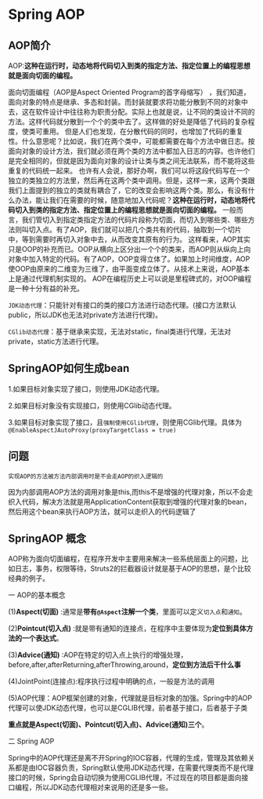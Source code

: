 # Spring AOP

## AOP简介

 AOP:**这种在运行时，动态地将代码切入到类的指定方法、指定位置上的编程思想就是面向切面的编程。** 

 

面向切面编程（AOP是Aspect Oriented Program的首字母缩写） ，我们知道，面向对象的特点是继承、多态和封装。而封装就要求将功能分散到不同的对象中去，这在软件设计中往往称为职责分配。实际上也就是说，让不同的类设计不同的方法。这样代码就分散到一个个的类中去了。这样做的好处是降低了代码的复杂程度，使类可重用。
      但是人们也发现，在分散代码的同时，也增加了代码的重复性。什么意思呢？比如说，我们在两个类中，可能都需要在每个方法中做日志。按面向对象的设计方法，我们就必须在两个类的方法中都加入日志的内容。也许他们是完全相同的，但就是因为面向对象的设计让类与类之间无法联系，而不能将这些重复的代码统一起来。
    也许有人会说，那好办啊，我们可以将这段代码写在一个独立的类独立的方法里，然后再在这两个类中调用。但是，这样一来，这两个类跟我们上面提到的独立的类就有耦合了，它的改变会影响这两个类。那么，有没有什么办法，能让我们在需要的时候，随意地加入代码呢？**这种在运行时，动态地将代码切入到类的指定方法、指定位置上的编程思想就是面向切面的编程。** 
      一般而言，我们管切入到指定类指定方法的代码片段称为切面，而切入到哪些类、哪些方法则叫切入点。有了AOP，我们就可以把几个类共有的代码，抽取到一个切片中，等到需要时再切入对象中去，从而改变其原有的行为。
这样看来，AOP其实只是OOP的补充而已。OOP从横向上区分出一个个的类来，而AOP则从纵向上向对象中加入特定的代码。有了AOP，OOP变得立体了。如果加上时间维度，AOP使OOP由原来的二维变为三维了，由平面变成立体了。从技术上来说，AOP基本上是通过代理机制实现的。 
     AOP在编程历史上可以说是里程碑式的，对OOP编程是一种十分有益的补充。



`JDK动态代理`：只能针对有接口的类的接口方法进行动态代理。(接口方法默认public，所以JDK也无法对private方法进行代理)。

`CGlib动态代理`：基于继承来实现，无法对static，final类进行代理，无法对private，static方法进行代理。



## SpringAOP如何生成bean

1.如果目标对象实现了接口，则使用JDK动态代理。

2.如果目标对象没有实现接口，则使用CGlib动态代理。

3.如果目标对象实现了接口，且`强制使用CGlib代理`，则使用CGlib代理。具体为`@EnableAspectJAutoProxy(proxyTargetClass = true) `

## 问题

`实现AOP的方法被方法内部调用时是不会走AOP的织入逻辑的`

因为内部调用AOP方法的调用对象是this,而this不是增强的代理对象，所以不会走织入代码，解决方法就是用ApplicationContent获取到增强的代理对象的bean，然后用这个bean来执行AOP方法，就可以走织入的代码逻辑了

## SpringAOP 概念

AOP称为面向切面编程，在程序开发中主要用来解决一些系统层面上的问题，比如日志，事务，权限等待，Struts2的拦截器设计就是基于AOP的思想，是个比较经典的例子。

一 AOP的基本概念

(1)**Aspect(切面)** :通常是**带有`@Aspect`注解一个类**，里面可以定义`切入点`和`通知`。

(2)**Pointcut(切入点)** :就是带有通知的连接点，在程序中主要体现为**定位到具体方法的一个表达式**。

(3)**Advice(通知)** :AOP在特定的切入点上执行的增强处理，before,after,afterReturning,afterThrowing,around，**定位到方法后干什么事**

(4)JointPoint(连接点):程序执行过程中明确的点，一般是方法的调用

(5)AOP代理：AOP框架创建的对象，代理就是目标对象的加强。Spring中的AOP代理可以使JDK动态代理，也可以是CGLIB代理，前者基于接口，后者基于子类

**重点就是Aspect(切面)、Pointcut(切入点)、Advice(通知)三个**。

二 Spring AOP

Spring中的AOP代理还是离不开Spring的IOC容器，代理的生成，管理及其依赖关系都是由IOC容器负责，Spring默认使用JDK动态代理，在需要代理类而不是代理接口的时候，Spring会自动切换为使用CGLIB代理，不过现在的项目都是面向接口编程，所以JDK动态代理相对来说用的还是多一些。

